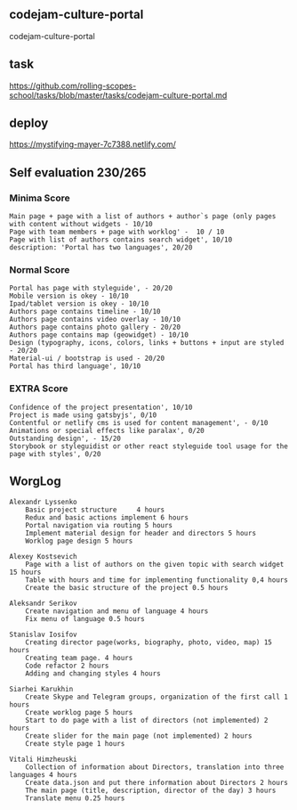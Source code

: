 ## codejam-culture-portal
codejam-culture-portal

## task
https://github.com/rolling-scopes-school/tasks/blob/master/tasks/codejam-culture-portal.md

## deploy
https://mystifying-mayer-7c7388.netlify.com/


## Self evaluation 230/265
### Minima Score
    Main page + page with a list of authors + author`s page (only pages with content without widgets - 10/10
    Page with team members + page with worklog' -  10 / 10
    Page with list of authors contains search widget', 10/10
    description: 'Portal has two languages', 20/20
  
### Normal Score
	Portal has page with styleguide', - 20/20
	Mobile version is okey - 10/10
	Ipad/tablet version is okey - 10/10
    Authors page contains timeline - 10/10
	Authors page contains video overlay - 10/10
	Authors page contains photo gallery - 20/20
    Authors page contains map (geowidget) - 10/10
	Design (typography, icons, colors, links + buttons + input are styled - 20/20
    Material-ui / bootstrap is used - 20/20
	Portal has third language', 10/10

### EXTRA Score 
	Confidence of the project presentation', 10/10
    Project is made using gatsbyjs', 0/10
    Contentful or netlify cms is used for content management', - 0/10
    Animations or special effects like paralax', 0/20
	Outstanding design', - 15/20
	Storybook or styleguidist or other react styleguide tool usage for the page with styles', 0/20
  
## WorgLog
    Alexandr Lyssenko
        Basic project structure 	4 hours
        Redux and basic actions implement 6 hours
        Portal navigation via routing 5 hours
        Implement material design for header and directors 5 hours
        Worklog page design 5 hours
    
    Alexey Kostsevich
        Page with a list of authors on the given topic with search widget 15 hours
        Table with hours and time for implementing functionality 0,4 hours
        Create the basic structure of the project 0.5 hours
    
    Aleksandr Serikov 
        Create navigation and menu of language 4 hours
        Fix menu of language 0.5 hours
    
    Stanislav Iosifov
        Creating director page(works, biography, photo, video, map) 15 hours
        Creating team page. 4 hours
        Code refactor 2 hours
        Adding and changing styles 4 hours
    
    Siarhei Karukhin
        Create Skype and Telegram groups, organization of the first call 1 hours
        Create worklog page 5 hours
        Start to do page with a list of directors (not implemented) 2 hours
        Create slider for the main page (not implemented) 2 hours
        Create style page 1 hours
    
    Vitali Himzheuski
        Collection of information about Directors, translation into three languages 4 hours
        Create data.json and put there information about Directors 2 hours
        The main page (title, description, director of the day) 3 hours
        Translate menu 0.25 hours   

